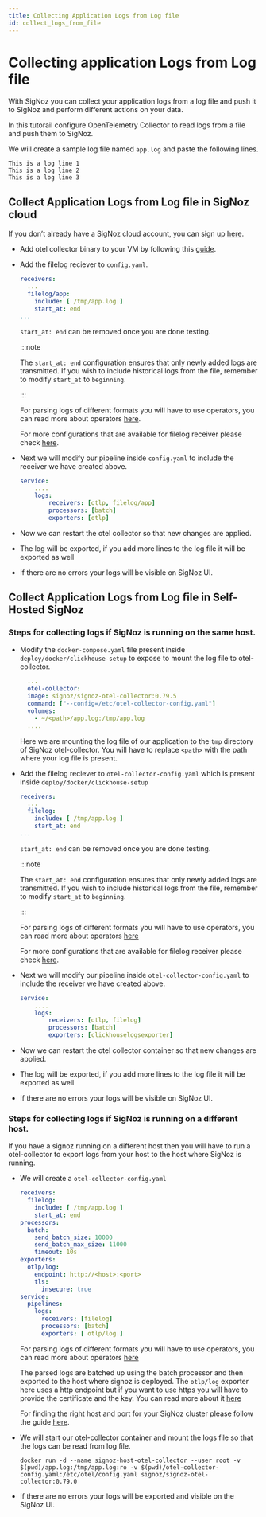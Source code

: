 ```yaml
---
title: Collecting Application Logs from Log file
id: collect_logs_from_file
---
```

# Collecting application Logs from Log file

With SigNoz you can collect your application logs from a log file and push it to SigNoz and perform different actions on your data.

In this tutorail configure OpenTelemetry Collector to read logs from a file and push them to SigNoz.


We will create a sample log file named `app.log` and paste the following lines.
  ```
  This is a log line 1
  This is a log line 2
  This is a log line 3
  ```

## Collect Application Logs from Log file in SigNoz cloud

If you don’t already have a SigNoz cloud account, you can sign up [here](https://signoz.io/teams/).

* Add otel collector binary to your VM by following this [guide](https://signoz.io/docs/tutorial/opentelemetry-binary-usage-in-virtual-machine/).
  

* Add the filelog reciever to `config.yaml`.
    ```yaml {3-15}
    receivers:
      ...
      filelog/app:
        include: [ /tmp/app.log ]
        start_at: end
    ...
    ```
    `start_at: end` can be removed once you are done testing.

  :::note

  The `start_at: end` configuration ensures that only newly added logs are transmitted. If you wish to include historical logs from the file, remember to modify `start_at` to `beginning`.

  :::

    For parsing logs of different formats you will have to use operators, you can read more about operators [here](https://signoz.io/docs/userguide/logs/#operators-for-parsing-and-manipulating-logs).

    For more configurations that are available for filelog receiver please check [here](https://github.com/open-telemetry/opentelemetry-collector-contrib/tree/main/receiver/filelogreceiver).

* Next we will modify our pipeline inside `config.yaml` to include the receiver we have created above.
    ```yaml {4}
    service:
        ....
        logs:
            receivers: [otlp, filelog/app]
            processors: [batch]
            exporters: [otlp]
    ```

* Now we can restart the otel collector so that new changes are applied.

* The log will be exported, if you add more lines to the log file it will be exported as well
  
* If there are no errors your logs will be visible on SigNoz UI.
  


## Collect Application Logs from Log file in Self-Hosted SigNoz

### Steps for collecting logs if SigNoz is running on the same host.

* Modify the `docker-compose.yaml` file present inside `deploy/docker/clickhouse-setup` to expose to mount the log file to otel-collector.

    ```yaml {6}
      ...
      otel-collector:
      image: signoz/signoz-otel-collector:0.79.5
      command: ["--config=/etc/otel-collector-config.yaml"]
      volumes:
        - ~/<path>/app.log:/tmp/app.log
      ....
    ```

    Here we are mounting the log file of our application to the `tmp` directory of SigNoz otel-collector.
    You will have to replace `<path>` with the path where your log file is present.

* Add the filelog reciever to `otel-collector-config.yaml` which is present inside `deploy/docker/clickhouse-setup`
    ```yaml {3-15}
    receivers:
      ...
      filelog:
        include: [ /tmp/app.log ]
        start_at: end
    ...
    ```
    `start_at: end` can be removed once you are done testing.

  :::note

  The `start_at: end` configuration ensures that only newly added logs are transmitted. If you wish to include historical logs from the file, remember to modify `start_at` to `beginning`.

  :::

  For parsing logs of different formats you will have to use operators, you can read more about operators [here](./logs.md#operators-for-parsing-and-manipulating-logs)

  For more configurations that are available for filelog receiver please check [here](https://github.com/open-telemetry/opentelemetry-collector-contrib/tree/main/receiver/filelogreceiver).

* Next we will modify our pipeline inside `otel-collector-config.yaml` to include the receiver we have created above.
    ```yaml {4}
    service:
        ....
        logs:
            receivers: [otlp, filelog]
            processors: [batch]
            exporters: [clickhouselogsexporter]
    ```

* Now we can restart the otel collector container so that new changes are applied.

* The log will be exported, if you add more lines to the log file it will be exported as well
  
* If there are no errors your logs will be visible on SigNoz UI.
  


### Steps for collecting logs if SigNoz is running on a different host.

If you have a signoz running on a different host then you will have to run a otel-collector to export logs from your host to the host where SigNoz is running.


* We will create a `otel-collector-config.yaml`
  ```yaml
  receivers:
    filelog:
      include: [ /tmp/app.log ]
      start_at: end
  processors:
    batch:
      send_batch_size: 10000
      send_batch_max_size: 11000
      timeout: 10s
  exporters:
    otlp/log:
      endpoint: http://<host>:<port>
      tls:
        insecure: true
  service:
    pipelines:
      logs:
        receivers: [filelog]
        processors: [batch]
        exporters: [ otlp/log ]
  ```
   For parsing logs of different formats you will have to use operators, you can read more about operators [here](./logs.md#operators-for-parsing-and-manipulating-logs)

  The parsed logs are batched up using the batch processor and then exported to the host where signoz is deployed. The `otlp/log` exporter here uses a http endpoint but if you want to use https you will have to provide the certificate and the key. You can read more about it [here](https://github.com/open-telemetry/opentelemetry-collector/blob/main/exporter/otlpexporter/README.md)

  For finding the right host and port for your SigNoz cluster please follow the guide [here](../install/troubleshooting.md#signoz-otel-collector-address-grid).  

* We will start our otel-collector container and mount the logs file so that the logs can be read from log file.
  ```
  docker run -d --name signoz-host-otel-collector --user root -v $(pwd)/app.log:/tmp/app.log:ro -v $(pwd)/otel-collector-config.yaml:/etc/otel/config.yaml signoz/signoz-otel-collector:0.79.0
  ```

* If there are no errors your logs will be exported and visible on the SigNoz UI. 